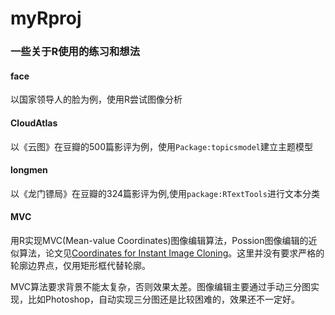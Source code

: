 myRproj
============
### 一些关于R使用的练习和想法

#### face
以国家领导人的脸为例，使用R尝试图像分析
#### CloudAtlas
以《云图》在豆瓣的500篇影评为例，使用`Package:topicsmodel`建立主题模型 
#### longmen
以《龙门镖局》在豆瓣的324篇影评为例,使用`package:RTextTools`进行文本分类
#### MVC
> 
用R实现MVC(Mean-value Coordinates)图像编辑算法，Possion图像编辑的近似算法，论文见[Coordinates for Instant Image Cloning](www.cs.huji.ac.il/~danix/mvclone/files/mvc-final-opt.pdf)。这里并没有要求严格的轮廓边界点，仅用矩形框代替轮廓。
>
MVC算法要求背景不能太复杂，否则效果太差。图像编辑主要通过手动三分图实现，比如Photoshop，自动实现三分图还是比较困难的，效果还不一定好。